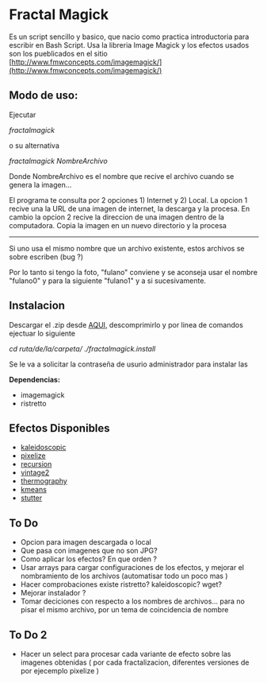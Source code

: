 # Fractal Magick
Es un script sencillo y basico, que nacio como practica introductoria para escribir en Bash Script.
Usa la libreria Image Magick y los efectos usados son los pueblicados en el sitio [http://www.fmwconcepts.com/imagemagick/](http://www.fmwconcepts.com/imagemagick/)

## Modo de uso:
Ejecutar 

*fractalmagick*

o su alternativa

*fractalmagick NombreArchivo*


Donde NombreArchivo es el nombre que recive el archivo cuando se genera la imagen... 

El programa te consulta por 2 opciones 1) Internet y 2) Local.
La opcion 1 recive una la URL de una imagen de internet, la descarga y la procesa. En cambio la opcion 2 recive la direccion de una imagen dentro de la computadora. Copia la imagen en un nuevo directorio y la procesa

--------

Si uno usa el mismo nombre que un archivo existente, estos archivos se sobre escriben (bug ?)

Por lo tanto si tengo la foto, "fulano" conviene y se aconseja usar el nombre "fulano0" y para la siguiente "fulano1" y a si sucesivamente.

## Instalacion

Descargar el .zip desde [AQUI](https://github.com/0th4rw4/fractal_magick/archive/master.zip), descomprimirlo y por linea de comandos ejectuar lo siguiente

*cd ruta/de/la/carpeta/*
*./fractalmagick.install*

Se le va a solicitar la contraseña de usurio administrador para instalar las

**Dependencias:**
 - imagemagick
 - ristretto




## Efectos Disponibles

 - [kaleidoscopic](http://www.fmwconcepts.com/imagemagick/kaleidoscopic/index.php)
 - [pixelize](http://www.fmwconcepts.com/imagemagick/pixelize/index.php)
 - [recursion](http://www.fmwconcepts.com/imagemagick/recursion/index.php)
 - [vintage2](http://www.fmwconcepts.com/imagemagick/vintage2/index.php)
 - [thermography](http://www.fmwconcepts.com/imagemagick/thermography/index.php)
 - [kmeans](http://www.fmwconcepts.com/imagemagick/kmeans/index.php)
 - [stutter](http://www.fmwconcepts.com/imagemagick/stutter/index.php)



## To Do
 - Opcion para imagen descargada o local 
 - Que pasa con imagenes que no son JPG?
 - Como aplicar los efectos? En que orden ?
 - Usar arrays para cargar configuraciones de los efectos, y mejorar el nombramiento de los archivos (automatisar todo un poco mas )
 - Hacer comprobaciones existe ristretto? kaleidoscopic? wget?
 - Mejorar instalador ?
 - Tomar deciciones con respecto a los nombres de archivos... para no pisar el mismo archivo, por un tema de coincidencia de nombre

## To Do 2
 - Hacer un select para procesar cada variante de efecto sobre las imagenes obtenidas ( por cada fractalizacion, diferentes versiones de por ejecemplo pixelize )
